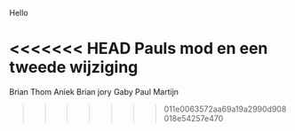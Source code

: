 Hello

<<<<<<< HEAD
Pauls mod
en een tweede wijziging
=======
Brian
Thom
Aniek
Brian
jory
Gaby
Paul
Martijn
>>>>>>> 011e0063572aa69a19a2990d908018e54257e470
